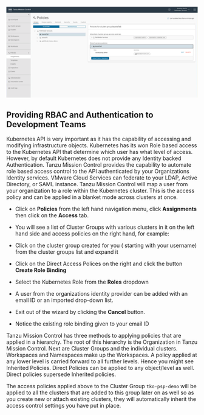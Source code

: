 ![Access Policy](/workshop/content/images/29-access-policy.png)
## Providing RBAC and Authentication to Development Teams

 Kubernetes API is very important as it has the capability of accessing and modifying infrastructure objects. Kubernetes has its won Role based access to the Kubernetes API that determine which user has what level of access. However, by default Kubernetes does not provide any Identity backed Authentication. Tanzu Mission Control provides the capability to automate role based access control to the API authenticated by your Organizations Identity services. VMware Cloud Services can federate to your LDAP, Active Directory, or SAML instance. Tanzu Mission Control will map a user from your organization to a role within the Kubernetes cluster. This is the access policy and can be applied in a blanket mode across clusters at once.

- Click on **Policies** from the left hand navigation menu, click **Assignments** then click on the **Access** tab.

- You will see a list of Cluster Groups with various clusters in it on the left hand side and access policies on the right hand, for example:

- Click on the cluster group created for you ( starting with your username) from the cluster groups list and expand it

- Click on the Direct Access Polices on the right and click the button **Create Role Binding**

- Select the Kubernetes Role from the **Roles** dropdown

- A user from the organizations identity provider can be added with an email ID or an imported drop-down list.

- Exit out of the wizard by clicking the **Cancel** button.

- Notice the existing role binding given to your email ID

Tanzu Mission Control has three methods to applying policies that are applied in a hierarchy. The root of this hierarchy is the Organization in Tanzu Mission Control. Next are Cluster Groups and the individual clusters. Workspaces and Namespaces make up the Workspaces. A policy applied at any lower level is carried forward to all further levels. Hence you might see Inherited Policies. Direct Policies can be applied to any object/level as well. Direct policies supersede Inherited policies.

The access policies applied above to the Cluster Group `tko-psp-demo` will be applied to all the clusters that are added to this group later on as well so as you create new or attach existing clusters, they will automatically inherit the access control settings you have put in place.